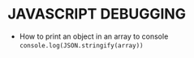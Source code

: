 # JAVASCRIPT DEBUGGING

* How to print an object in an array to console
  `console.log(JSON.stringify(array))`
